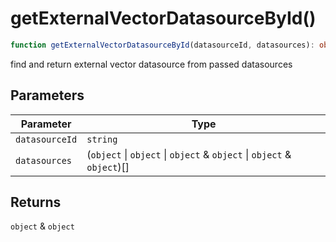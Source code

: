 # getExternalVectorDatasourceById()

```ts
function getExternalVectorDatasourceById(datasourceId, datasources): object & object
```

find and return external vector datasource from passed datasources

## Parameters

| Parameter | Type |
| ------ | ------ |
| `datasourceId` | `string` |
| `datasources` | (`object` \| `object` \| `object` & `object` \| `object` & `object`)[] |

## Returns

`object` & `object`
